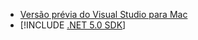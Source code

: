 * [Versão prévia do Visual Studio para Mac](https://visualstudio.microsoft.com/vs/mac/)
* [!INCLUDE [.NET 5.0 SDK](~/includes/5.0-SDK.md)]
